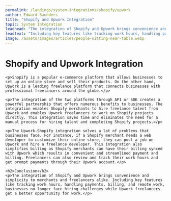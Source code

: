 ```yaml
---
permalink: /landings/system-integrations/shopify/upwork
author: Edward Saunders
title: "Shopify and Upwork Integration"
topic: System Integration
leadhead: "The integration of Shopify and Upwork brings convenience and simplicity to merchants and freelancers alike"
leadtext: "Including key features like tracking work hours, handling payments, billing, and remote work, businesses no longer face hiring challenges while Upwork freelancers get a better opportunity for work."
image: /assets/images/articles/people-sitting-near-table.webp
---
```

<div class="arttext">	<h1>Shopify and Upwork Integration</h1>

	<p>Shopify is a popular e-commerce platform that allows businesses to set up an online store and sell their products. On the other hand, Upwork is a leading freelance platform that connects businesses with professional freelancers around the globe.</p>

	<p>The integration of the two platforms through API or SDK creates a powerful partnership that offers numerous benefits to businesses. The integration enables Shopify merchants to hire freelance talent from Upwork and enables Upwork freelancers to work on Shopify projects directly. This integration saves time and eliminates the need for a manual process for hiring talent and completing Shopify projects.</p>

	<p>The Upwork-Shopify integration solves a lot of problems that businesses face. For instance, if a Shopify merchant needs a web developer to customize their online store, they can post a job on Upwork and hire a freelance developer. This integration also simplifies billing as Shopify merchants can have their billing synced with Upwork which results in convenient and streamlined payment and billing. Freelancers can also review and track their work hours and get prompt payments through their Upwork account.</p>

	<h2>Conclusion</h2>
	<p>The integration of Shopify and Upwork brings convenience and simplicity to merchants and freelancers alike. Including key features like tracking work hours, handling payments, billing, and remote work, businesses no longer face hiring challenges while Upwork freelancers get a better opportunity for work.</p>
</div>